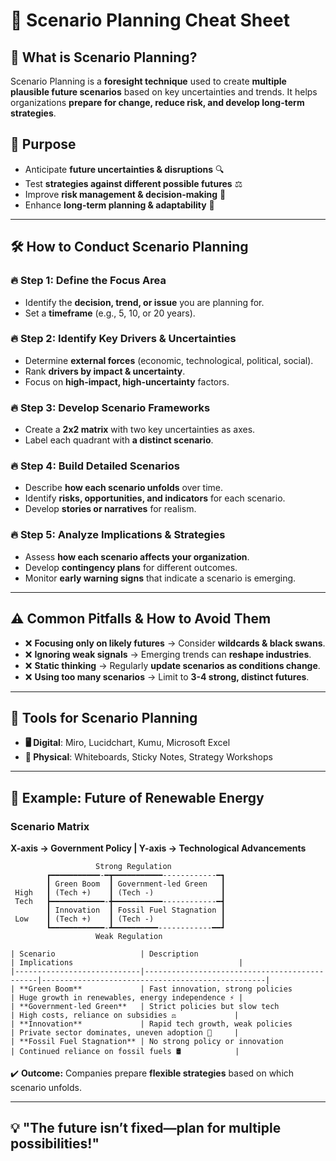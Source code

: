 # 🔮 Scenario Planning Cheat Sheet  

## 📌 What is Scenario Planning?  
Scenario Planning is a **foresight technique** used to create **multiple plausible future scenarios** based on key uncertainties and trends. It helps organizations **prepare for change, reduce risk, and develop long-term strategies**.  

## 🎯 Purpose  
- Anticipate **future uncertainties & disruptions** 🔍  
- Test **strategies against different possible futures** ⚖️  
- Improve **risk management & decision-making** 🎯  
- Enhance **long-term planning & adaptability** 🔮  

---

## 🛠 How to Conduct Scenario Planning  

### 🔥 Step 1: Define the Focus Area  
- Identify the **decision, trend, or issue** you are planning for.  
- Set a **timeframe** (e.g., 5, 10, or 20 years).  

### 🔥 Step 2: Identify Key Drivers & Uncertainties  
- Determine **external forces** (economic, technological, political, social).  
- Rank **drivers by impact & uncertainty**.  
- Focus on **high-impact, high-uncertainty** factors.  

### 🔥 Step 3: Develop Scenario Frameworks  
- Create a **2x2 matrix** with two key uncertainties as axes.  
- Label each quadrant with **a distinct scenario**.  

### 🔥 Step 4: Build Detailed Scenarios  
- Describe **how each scenario unfolds** over time.  
- Identify **risks, opportunities, and indicators** for each scenario.  
- Develop **stories or narratives** for realism.  

### 🔥 Step 5: Analyze Implications & Strategies  
- Assess **how each scenario affects your organization**.  
- Develop **contingency plans** for different outcomes.  
- Monitor **early warning signs** that indicate a scenario is emerging.  

---

## ⚠️ Common Pitfalls & How to Avoid Them  
- ❌ **Focusing only on likely futures** → Consider **wildcards & black swans**.  
- ❌ **Ignoring weak signals** → Emerging trends can **reshape industries**.  
- ❌ **Static thinking** → Regularly **update scenarios as conditions change**.  
- ❌ **Using too many scenarios** → Limit to **3-4 strong, distinct futures**.  

---

## 🔧 Tools for Scenario Planning  
- **🖥️ Digital**: Miro, Lucidchart, Kumu, Microsoft Excel  
- **📌 Physical**: Whiteboards, Sticky Notes, Strategy Workshops  

---

## 🚀 Example: Future of Renewable Energy  

### Scenario Matrix  
**X-axis → Government Policy | Y-axis → Technological Advancements**  

```
                   Strong Regulation  
        ┏━━━━━━━━━━━-━┳━━━━━━━━━━━------------━┓  
        ┃ Green Boom  ┃ Government-led Green   ┃  
 High   ┃ (Tech +)    ┃ (Tech -)               ┃  
 Tech   ┣━━━━━━━━━━━━-╋━━━━━━━━━━━------------━┫  
        ┃ Innovation  ┃ Fossil Fuel Stagnation ┃  
 Low    ┃ (Tech +)    ┃ (Tech -)               ┃  
        ┗━━━━━━━━━━━━-┻━━━━━━━━━━------------━━┛  
                   Weak Regulation  
```

```
| Scenario                   | Description                                  | Implications                                     |
|----------------------------|----------------------------------------------|--------------------------------------------------|
| **Green Boom**             | Fast innovation, strong policies             | Huge growth in renewables, energy independence ⚡ |
| **Government-led Green**   | Strict policies but slow tech                | High costs, reliance on subsidies ⚖️             |
| **Innovation**             | Rapid tech growth, weak policies             | Private sector dominates, uneven adoption 🚀     |
| **Fossil Fuel Stagnation** | No strong policy or innovation               | Continued reliance on fossil fuels 🛢️            |
```

✔️ **Outcome:** Companies prepare **flexible strategies** based on which scenario unfolds.  

---

## 💡 "The future isn’t fixed—plan for multiple possibilities!"  
